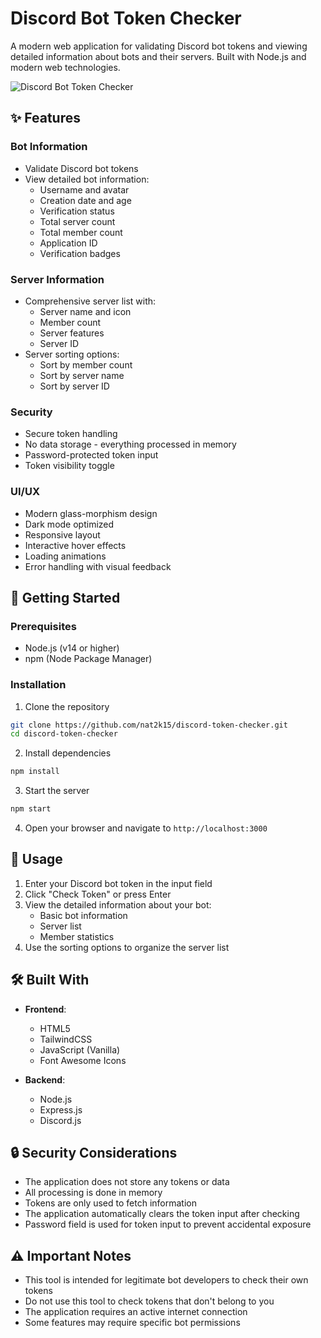 # Discord Bot Token Checker


A modern web application for validating Discord bot tokens and viewing detailed information about bots and their servers. Built with Node.js and modern web technologies.

![Discord Bot Token Checker](https://i.imgur.com/QAf7XRR.png)

## ✨ Features

### Bot Information
- Validate Discord bot tokens
- View detailed bot information:
  - Username and avatar
  - Creation date and age
  - Verification status
  - Total server count
  - Total member count
  - Application ID
  - Verification badges

### Server Information
- Comprehensive server list with:
  - Server name and icon
  - Member count
  - Server features
  - Server ID
- Server sorting options:
  - Sort by member count
  - Sort by server name
  - Sort by server ID

### Security
- Secure token handling
- No data storage - everything processed in memory
- Password-protected token input
- Token visibility toggle

### UI/UX
- Modern glass-morphism design
- Dark mode optimized
- Responsive layout
- Interactive hover effects
- Loading animations
- Error handling with visual feedback

## 🚀 Getting Started

### Prerequisites
- Node.js (v14 or higher)
- npm (Node Package Manager)

### Installation

1. Clone the repository
```bash
git clone https://github.com/nat2k15/discord-token-checker.git
cd discord-token-checker
```

2. Install dependencies
```bash
npm install
```

3. Start the server
```bash
npm start
```

4. Open your browser and navigate to `http://localhost:3000`

## 📝 Usage

1. Enter your Discord bot token in the input field
2. Click "Check Token" or press Enter
3. View the detailed information about your bot:
   - Basic bot information
   - Server list
   - Member statistics
4. Use the sorting options to organize the server list

## 🛠️ Built With

- **Frontend**:
  - HTML5
  - TailwindCSS
  - JavaScript (Vanilla)
  - Font Awesome Icons

- **Backend**:
  - Node.js
  - Express.js
  - Discord.js

## 🔒 Security Considerations

- The application does not store any tokens or data
- All processing is done in memory
- Tokens are only used to fetch information
- The application automatically clears the token input after checking
- Password field is used for token input to prevent accidental exposure

## ⚠️ Important Notes

- This tool is intended for legitimate bot developers to check their own tokens
- Do not use this tool to check tokens that don't belong to you
- The application requires an active internet connection
- Some features may require specific bot permissions

